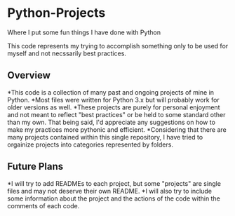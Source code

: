# Python-Projects
Where I put some fun things I have done with Python

This code represents my trying to accomplish something only to be used for myself and not necssarily best practices.

## Overview
*This code is a collection of many past and ongoing projects of mine in Python. 
*Most files were written for Python 3.x but will probably work for older versions as well.
*These projects are purely for personal enjoyment and not meant to reflect "best practices" or be held to some standard other than my own. That being said, I'd appreciate any suggestions on how to make my practices more pythonic and efficient.
*Considering that there are many projects contained within this single repository, I have tried to orgainize projects into categories represented by folders.

## Future Plans
*I will try to add READMEs to each project, but some "projects" are single files and may not deserve their own README.
*I will also try to include some information about the project and the actions of the code within the comments of each code.
